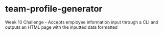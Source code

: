 # team-profile-generator
Week 10 Challenge - Accepts employee information input through a CLI and outputs an HTML page with the inputted data formatted
